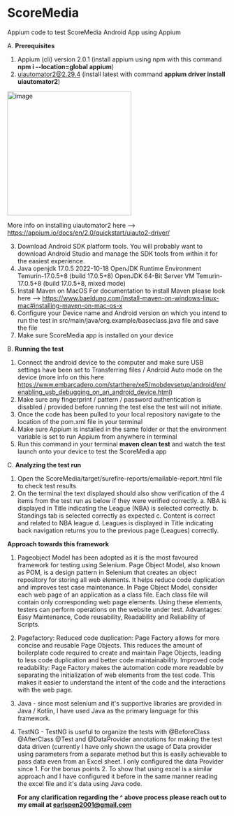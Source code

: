 # ScoreMedia
Appium code to test ScoreMedia Android App using Appium

A. **Prerequisites**

1. Appium (cli) version 2.0.1 (install appium using npm with this command **npm i --location=global appium**)
2. uiautomator2@2.29.4 (install latest with command **appium driver install uiautomator2**) 
<img width="284" alt="image" src="https://github.com/EarlFernandes/ScoreMedia/assets/48104035/798a1336-77bb-4ccf-b35f-1a35e374775d">

More info on installing uiautomator2 here --> https://appium.io/docs/en/2.0/quickstart/uiauto2-driver/

3. Download Android SDK platform tools. You will probably want to download Android Studio and manage the SDK tools from within it for the easiest experience.
4. Java openjdk 17.0.5 2022-10-18
OpenJDK Runtime Environment Temurin-17.0.5+8 (build 17.0.5+8)
OpenJDK 64-Bit Server VM Temurin-17.0.5+8 (build 17.0.5+8, mixed mode)
5. Install Maven on MacOS For documentation to install Maven please look here --> https://www.baeldung.com/install-maven-on-windows-linux-mac#installing-maven-on-mac-os-x
6. Configure your Device name and Android version on which you intend to run the test in src/main/java/org.example/baseclass.java file and save the file
7. Make sure ScoreMedia app is installed on your device
   

B. **Running the test**

1. Connect the android device to the computer and make sure USB settings have been set to Transferring files / Android Auto mode on the device (more info on this here https://www.embarcadero.com/starthere/xe5/mobdevsetup/android/en/enabling_usb_debugging_on_an_android_device.html)
2. Make sure any fingerprint / pattern / password authentication is disabled / provided before running the test else the test will not initiate.
3. Once the code has been pulled to your local repository navigate to the location of the pom.xml file in your terminal
4. Make sure Appium is installed in the same folder or that the environment variable is set to run Appium from anywhere in terminal
5. Run this command in your terminal **maven clean test** and watch the test launch onto your device to test the ScoreMedia app

C. **Analyzing the test run**

1. Open the ScoreMedia/target/surefire-reports/emailable-report.html file to check test results
2. On the terminal the text displayed should also show verification of the 4 items from the test run as below if they were verified correctly.
   a. NBA is displayed in Title indicating the League (NBA) is selected correctly.
   b. Standings tab is selected correctly as expected
   c. Content is correct and related to NBA league
   d. Leagues is displayed in Title indicating back navigation returns you to the previous page (Leagues) correctly.

**Approach towards this framework**

1. Pageobject Model has been adopted as it is the most favoured framework for testing using Selenium. Page Object Model, also known as POM, is a design pattern in Selenium that creates an object repository for storing all web elements. It helps reduce code duplication and improves test case maintenance. In Page Object Model, consider each web page of an application as a class file. Each class file will contain only corresponding web page elements. Using these elements, testers can perform operations on the website under test.
Advantages: Easy Maintenance, Code reusability, Readability and Reliability of Scripts.

2. Pagefactory: Reduced code duplication: Page Factory allows for more concise and reusable Page Objects. This reduces the amount of boilerplate code required to create and maintain Page Objects, leading to less code duplication and better code maintainability. Improved code readability: Page Factory makes the automation code more readable by separating the initialization of web elements from the test code. This makes it easier to understand the intent of the code and the interactions with the web page.

3. Java - since most selenium and it's supportive libraries are provided in Java / Kotlin, I have used Java as the primary language for this framework.

4. TestNG - TestNG is useful to organize the tests with @BeforeClass @AfterClass @Test and @DataProvider annotations for making the test data driven (currently I have only shown the usage of Data provider using parameters from a separate method but this is easily achievable to pass data even from an Excel sheet. I only configured the data Provider since 1. For the bonus points 2. To show that using excel is a similar approach and I have configured it before in the same manner reading the excel file and it's data using Java code.

   **For any clarification regarding the ^ above process please reach out to my email at earlspen2001@gmail.com**



